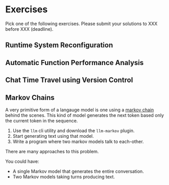# Exercises

Pick one of the following exercises. Please submit your solutions to XXX before XXX (deadline).

## Runtime System Reconfiguration

## Automatic Function Performance Analysis

## Chat Time Travel using Version Control

## Markov Chains

A very primitive form of a langauge model is one using a [markov chain](https://en.wikipedia.org/wiki/Markov_chain) behind the scenes.
This kind of model generates the next token based only the current token in the sequence.

1. Use the `llm` cli utility and download the `llm-markov` plugin.
2. Start generating text using that model.
3. Write a program where two markov models talk to each-other.

There are many approaches to this problem.

You could have:
* A single Markov model that generates the entire conversation.
* Two Markov models taking turns producing text.
